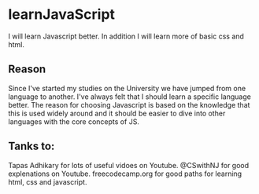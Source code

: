 # learnJavaScript
I will learn Javascript better.
In addition I will learn more of basic css and html.

## Reason
Since I've started my studies on the University we have jumped from one language to another. I've always felt that I should learn a specific language better. 
The reason for choosing Javascript is based on the knowledge that this is used widely around and it should be easier to dive into other languages with the core concepts of JS.


## Tanks to:
Tapas Adhikary for lots of useful vidoes on Youtube.
@CSwithNJ for good explenations on Youtube.
freecodecamp.org for good paths for learning html, css and javascript.

